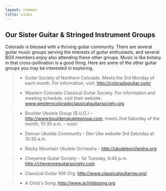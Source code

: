 ```yaml
---
layout: common
title: Links
---
```


## Our Sister Guitar & Stringed Instrument Groups ##

Colorado is blessed with a thriving guitar community. There are several guitar music groups serving the interests of guitar enthusiasts, and several BGS members enjoy also attending these other groups. Music is like botany in that cross-pollination is a good thing. Here are some of the other guitar groups you may be interested in exploring.

> * Guitar Society of Northern Colorado. Meets the 3rd Monday of each month. For information, visit: http://coloradoguitar.com/  

> * Western Colorado Classical Guitar Society. For information and meeting schedule, visit their website: www.westerncoloradoclassicalguitarsociety.org

> * Boulder Ukulele Group (B.U.G.) – http://www.boulderukulelegroup.com, meets 2nd Saturday of the month, 10:30 a.m. – noon

> * Denver Ukulele Community - Den Uke website 3rd Saturday at 10:30 a.m.

> * Rocky Mountain Ukulele Orchestra – http://ukuleleorchestra.org  

> * Cheyenne Guitar Society – 1st Tuesday, 6:45 p.m. http://cheyenneguitarsociety.com

> * Classical Guitar NW Org: http://www.classicalguitarnw.org/

> * A Child's Song, http://www.achildssong.org

